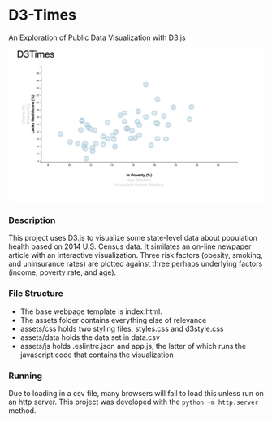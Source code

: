 # D3-Times
An Exploration of Public Data Visualization with D3.js

![screenshot](https://github.com/ejhagee/D3-Data-Journalism/blob/master/images/screenshot.png)

### Description
This project uses D3.js to visualize some state-level data about population health based on 2014 U.S. Census data.  It similates an on-line newpaper article with an interactive visualization.  Three risk factors (obesity, smoking, and uninsurance rates) are plotted against three perhaps underlying factors (income, poverty rate, and age).

### File Structure
- The base webpage template is index.html.
- The assets folder contains everything else of relevance
- assets/css holds two styling files, styles.css and d3style.css
- assets/data holds the data set in data.csv
- assets/js holds .eslintrc.json and app.js, the latter of which runs the javascript code that contains the visualization

### Running
Due to loading in a csv file, many browsers will fail to load this unless run on an http server.  This project was developed with the `python -m http.server` method.
